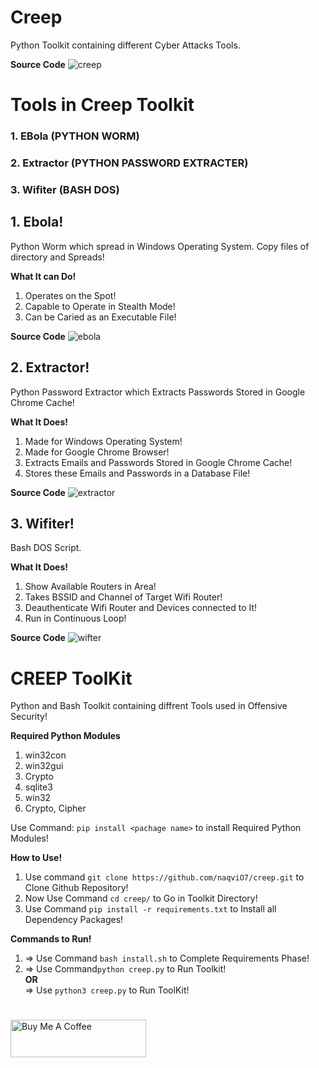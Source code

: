 # Creep
Python Toolkit containing different Cyber Attacks Tools.

**Source Code**
![creep](https://user-images.githubusercontent.com/79792270/168414412-64705c75-335d-40be-841f-f758bada9189.png)

# Tools in Creep Toolkit
### 1. EBola (PYTHON WORM)
### 2. Extractor (PYTHON PASSWORD EXTRACTER)         
### 3. Wifiter  (BASH DOS)     

## 1. Ebola!
Python Worm which spread in Windows Operating System. Copy files of directory and Spreads!

**What It can Do!**
1. Operates on the Spot!
2. Capable to Operate in Stealth Mode!
3. Can be Caried as an Executable File!

**Source Code**
![ebola](https://user-images.githubusercontent.com/79792270/168413797-3d0a7ddb-419d-413d-afa9-4c7cd372d5dd.png)

## 2. Extractor!
Python Password Extractor which Extracts Passwords Stored in Google Chrome Cache!

**What It Does!**
1. Made for Windows Operating System!
2. Made for Google Chrome Browser!
3. Extracts Emails and Passwords Stored in Google Chrome Cache!
4. Stores these Emails and Passwords in a Database File!

**Source Code**
![extractor](https://user-images.githubusercontent.com/79792270/168413858-d102eaf7-f075-4060-b5f2-7962c805cbb7.png)

## 3. Wifiter!
Bash DOS Script.

**What It Does!**
1. Show Available Routers in Area!
2. Takes BSSID and Channel of Target Wifi Router!
3. Deauthenticate Wifi Router and Devices connected to It!
4. Run in Continuous Loop!

**Source Code**
![wifter](https://user-images.githubusercontent.com/79792270/145558888-87c73a12-eaee-4324-ba57-1b11d107c71f.png)

##
# CREEP ToolKit
Python and Bash Toolkit containing diffrent Tools used in Offensive Security!

**Required Python Modules**
1. win32con
2. win32gui
3. Crypto
4. sqlite3
5. win32
6. Crypto, Cipher

Use Command: `pip install <pachage name>` to install Required Python Modules!

**How to Use!**
1. Use command `git clone https://github.com/naqviO7/creep.git` to Clone Github Repository!
2. Now Use Command `cd creep/` to Go in Toolkit Directory!
3. Use Command `pip install -r requirements.txt` to Install all Dependency Packages! 

**Commands to Run!**
1. => Use Command `bash install.sh` to Complete Requirements Phase!
2. => Use Command`python creep.py` to Run Toolkit! \
                    **OR** \
   => Use `python3 creep.py` to Run ToolKit!
#
<a href="https://www.buymeacoffee.com/naqviO7" target="_blank"><img src="https://cdn.buymeacoffee.com/buttons/v2/default-violet.png" alt="Buy Me A Coffee" style="height: 60px !important;width: 217px !important;" ></a>
